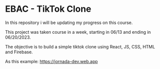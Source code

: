 # EBAC -  TikTok Clone

In this repository i will be updating my progress on this course.

This project was taken course in a week, starting in 06/13  and ending in 06/20/2023.

The objective is to build a simple tiktok clone using React, JS, CSS, HTML and Firebase.

 As this example: https://jornada-dev.web.app